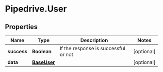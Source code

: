 # Pipedrive.User

## Properties

Name | Type | Description | Notes
------------ | ------------- | ------------- | -------------
**success** | **Boolean** | If the response is successful or not | [optional] 
**data** | [**BaseUser**](BaseUser.md) |  | [optional] 



